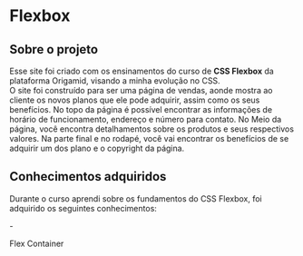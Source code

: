 <h1>Flexbox</h1>

<h2>Sobre o projeto</h2>

<p>Esse site foi criado com os ensinamentos do curso de <strong>CSS Flexbox</strong> da plataforma Origamid, visando a minha evolução no CSS.<br>
O site foi construído para ser uma página de vendas, aonde mostra ao cliente os novos planos que ele pode adquirir, assim como os seus benefícios. No topo da página é possível encontrar as informações de horário de funcionamento, endereço e número para contato. No Meio da página, você encontra detalhamentos sobre os produtos e seus respectivos valores. Na parte final e no rodapé, você vai encontrar os benefícios de se adquirir um dos plano e o copyright da página.</p>

<h2>Conhecimentos adquiridos</h2>
<p> Durante o curso aprendi sobre os fundamentos do CSS Flexbox, foi adquirido os seguintes conhecimentos:</p>     - 
<dl>
  <dt>Flex Container
    <dd></dd>
    <dd></dd>
    <dd></dd>
  </dt>
</dl>





 
